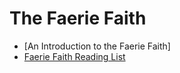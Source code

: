 # The Faerie Faith
* [An Introduction to the Faerie Faith]
* [Faerie Faith Reading List](Reading-List.md)



